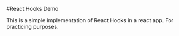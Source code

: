 #React Hooks Demo

This is a simple implementation of React Hooks in a react app. For practicing purposes.